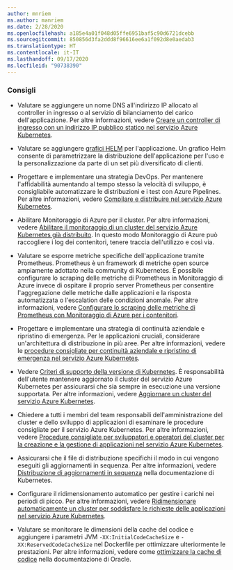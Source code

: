 ```yaml
---
author: mnriem
ms.author: manriem
ms.date: 2/28/2020
ms.openlocfilehash: a185e4a01f048d05ffe6951baf5c90d6721dcebb
ms.sourcegitcommit: 850856d3fa2ddd8f96616ee6a1f092d8e0aedab3
ms.translationtype: HT
ms.contentlocale: it-IT
ms.lasthandoff: 09/17/2020
ms.locfileid: "90738390"
---
```

### <a name="recommendations"></a>Consigli

* Valutare se aggiungere un nome DNS all'indirizzo IP allocato al controller in ingresso o al servizio di bilanciamento del carico dell'applicazione. Per altre informazioni, vedere [Creare un controller di ingresso con un indirizzo IP pubblico statico nel servizio Azure Kubernetes](/azure/aks/ingress-static-ip).

* Valutare se aggiungere [grafici HELM](https://helm.sh/docs/topics/charts/) per l'applicazione. Un grafico Helm consente di parametrizzare la distribuzione dell'applicazione per l'uso e la personalizzazione da parte di un set più diversificato di clienti.

* Progettare e implementare una strategia DevOps. Per mantenere l'affidabilità aumentando al tempo stesso la velocità di sviluppo, è consigliabile automatizzare le distribuzioni e i test con Azure Pipelines. Per altre informazioni, vedere [Compilare e distribuire nel servizio Azure Kubernetes](/azure/devops/pipelines/ecosystems/kubernetes/aks-template).

* Abilitare Monitoraggio di Azure per il cluster. Per altre informazioni, vedere [Abilitare il monitoraggio di un cluster del servizio Azure Kubernetes già distribuito](/azure/azure-monitor/insights/container-insights-enable-existing-clusters). In questo modo Monitoraggio di Azure può raccogliere i log dei contenitori, tenere traccia dell'utilizzo e così via.

* Valutare se esporre metriche specifiche dell'applicazione tramite Prometheus. Prometheus è un framework di metriche open source ampiamente adottato nella community di Kubernetes. È possibile configurare lo scraping delle metriche di Prometheus in Monitoraggio di Azure invece di ospitare il proprio server Prometheus per consentire l'aggregazione delle metriche dalle applicazioni e la risposta automatizzata o l'escalation delle condizioni anomale. Per altre informazioni, vedere [Configurare lo scraping delle metriche di Prometheus con Monitoraggio di Azure per i contenitori](/azure/azure-monitor/insights/container-insights-prometheus-integration).

* Progettare e implementare una strategia di continuità aziendale e ripristino di emergenza. Per le applicazioni cruciali, considerare un'architettura di distribuzione in più aree. Per altre informazioni, vedere le [procedure consigliate per continuità aziendale e ripristino di emergenza nel servizio Azure Kubernetes](/azure/aks/operator-best-practices-multi-region).

* Vedere [Criteri di supporto della versione di Kubernetes](/azure/aks/supported-kubernetes-versions#kubernetes-version-support-policy). È responsabilità dell'utente mantenere aggiornato il cluster del servizio Azure Kubernetes per assicurarsi che sia sempre in esecuzione una versione supportata. Per altre informazioni, vedere [Aggiornare un cluster del servizio Azure Kubernetes](/azure/aks/upgrade-cluster).

* Chiedere a tutti i membri del team responsabili dell'amministrazione del cluster e dello sviluppo di applicazioni di esaminare le procedure consigliate per il servizio Azure Kubernetes. Per altre informazioni, vedere [Procedure consigliate per sviluppatori e operatori del cluster per la creazione e la gestione di applicazioni nel servizio Azure Kubernetes](/azure/aks/best-practices).

* Assicurarsi che il file di distribuzione specifichi il modo in cui vengono eseguiti gli aggiornamenti in sequenza. Per altre informazioni, vedere [Distribuzione di aggiornamenti in sequenza](https://kubernetes.io/docs/concepts/workloads/controllers/deployment/#rolling-update-deployment) nella documentazione di Kubernetes.

* Configurare il ridimensionamento automatico per gestire i carichi nei periodi di picco. Per altre informazioni, vedere [Ridimensionare automaticamente un cluster per soddisfare le richieste delle applicazioni nel servizio Azure Kubernetes](/azure/aks/cluster-autoscaler).

* Valutare se monitorare le dimensioni della cache del codice e aggiungere i parametri JVM `-XX:InitialCodeCacheSize` e `-XX:ReservedCodeCacheSize` nel Dockerfile per ottimizzare ulteriormente le prestazioni. Per altre informazioni, vedere come [ottimizzare la cache di codice](https://docs.oracle.com/javase/8/embedded/develop-apps-platforms/codecache.htm) nella documentazione di Oracle.
